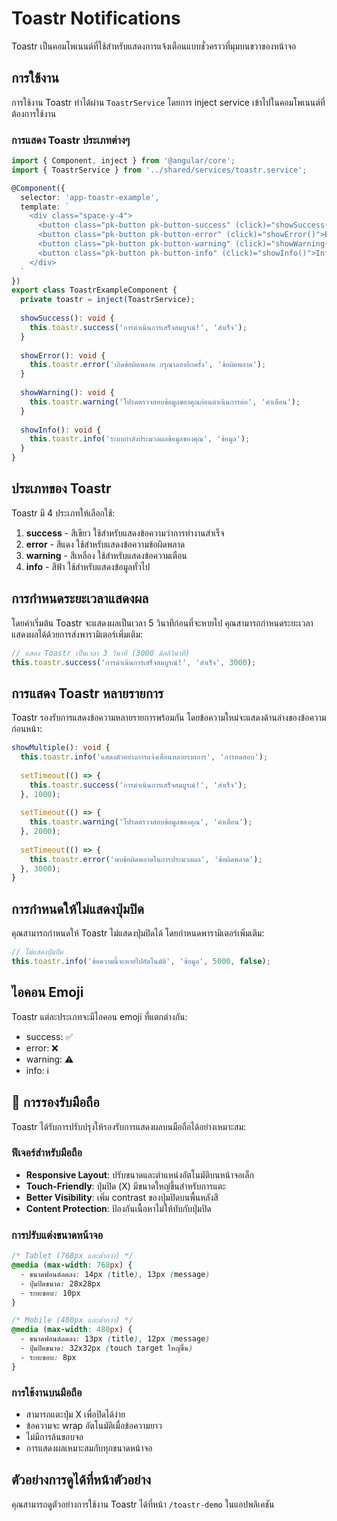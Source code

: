 # Toastr Notifications

Toastr เป็นคอมโพเนนต์ที่ใช้สำหรับแสดงการแจ้งเตือนแบบชั่วคราวที่มุมบนขวาของหน้าจอ

## การใช้งาน

การใช้งาน Toastr ทำได้ผ่าน `ToastrService` โดยการ inject service เข้าไปในคอมโพเนนต์ที่ต้องการใช้งาน

### การแสดง Toastr ประเภทต่างๆ

```typescript
import { Component, inject } from '@angular/core';
import { ToastrService } from '../shared/services/toastr.service';

@Component({
  selector: 'app-toastr-example',
  template: `
    <div class="space-y-4">
      <button class="pk-button pk-button-success" (click)="showSuccess()">Success Toast</button>
      <button class="pk-button pk-button-error" (click)="showError()">Error Toast</button>
      <button class="pk-button pk-button-warning" (click)="showWarning()">Warning Toast</button>
      <button class="pk-button pk-button-info" (click)="showInfo()">Info Toast</button>
    </div>
  `
})
export class ToastrExampleComponent {
  private toastr = inject(ToastrService);
  
  showSuccess(): void {
    this.toastr.success('การดำเนินการเสร็จสมบูรณ์!', 'สำเร็จ');
  }
  
  showError(): void {
    this.toastr.error('เกิดข้อผิดพลาด กรุณาลองอีกครั้ง', 'ข้อผิดพลาด');
  }
  
  showWarning(): void {
    this.toastr.warning('โปรดตรวจสอบข้อมูลของคุณก่อนดำเนินการต่อ', 'คำเตือน');
  }
  
  showInfo(): void {
    this.toastr.info('ระบบกำลังประมวลผลข้อมูลของคุณ', 'ข้อมูล');
  }
}
```

## ประเภทของ Toastr

Toastr มี 4 ประเภทให้เลือกใช้:

1. **success** - สีเขียว ใช้สำหรับแสดงข้อความว่าการทำงานสำเร็จ
2. **error** - สีแดง ใช้สำหรับแสดงข้อความข้อผิดพลาด
3. **warning** - สีเหลือง ใช้สำหรับแสดงข้อความเตือน
4. **info** - สีฟ้า ใช้สำหรับแสดงข้อมูลทั่วไป

## การกำหนดระยะเวลาแสดงผล

โดยค่าเริ่มต้น Toastr จะแสดงผลเป็นเวลา 5 วินาทีก่อนที่จะหายไป คุณสามารถกำหนดระยะเวลาแสดงผลได้ด้วยการส่งพารามิเตอร์เพิ่มเติม:

```typescript
// แสดง Toastr เป็นเวลา 3 วินาที (3000 มิลลิวินาที)
this.toastr.success('การดำเนินการเสร็จสมบูรณ์!', 'สำเร็จ', 3000);
```

## การแสดง Toastr หลายรายการ

Toastr รองรับการแสดงข้อความหลายรายการพร้อมกัน โดยข้อความใหม่จะแสดงด้านล่างของข้อความก่อนหน้า:

```typescript
showMultiple(): void {
  this.toastr.info('แสดงตัวอย่างการแจ้งเตือนหลายรายการ', 'การทดสอบ');
  
  setTimeout(() => {
    this.toastr.success('การดำเนินการเสร็จสมบูรณ์!', 'สำเร็จ');
  }, 1000);
  
  setTimeout(() => {
    this.toastr.warning('โปรดตรวจสอบข้อมูลของคุณ', 'คำเตือน');
  }, 2000);
  
  setTimeout(() => {
    this.toastr.error('พบข้อผิดพลาดในการประมวลผล', 'ข้อผิดพลาด');
  }, 3000);
}
```

## การกำหนดให้ไม่แสดงปุ่มปิด

คุณสามารถกำหนดให้ Toastr ไม่แสดงปุ่มปิดได้ โดยกำหนดพารามิเตอร์เพิ่มเติม:

```typescript
// ไม่แสดงปุ่มปิด
this.toastr.info('ข้อความนี้จะหายไปอัตโนมัติ', 'ข้อมูล', 5000, false);
```

## ไอคอน Emoji

Toastr แต่ละประเภทจะมีไอคอน emoji ที่แตกต่างกัน:

- success: ✅
- error: ❌
- warning: ⚠️
- info: ℹ️

## 📱 การรองรับมือถือ

Toastr ได้รับการปรับปรุงให้รองรับการแสดงผลบนมือถือได้อย่างเหมาะสม:

### ฟีเจอร์สำหรับมือถือ
- **Responsive Layout**: ปรับขนาดและตำแหน่งอัตโนมัติบนหน้าจอเล็ก
- **Touch-Friendly**: ปุ่มปิด (X) มีขนาดใหญ่ขึ้นสำหรับการแตะ
- **Better Visibility**: เพิ่ม contrast ของปุ่มปิดบนพื้นหลังสี
- **Content Protection**: ป้องกันเนื้อหาไม่ให้ทับกับปุ่มปิด

### การปรับแต่งขนาดหน้าจอ

```scss
/* Tablet (768px และต่ำกว่า) */
@media (max-width: 768px) {
  - ขนาดฟอนต์ลดลง: 14px (title), 13px (message)
  - ปุ่มปิดขนาด: 28x28px
  - ระยะขอบ: 10px
}

/* Mobile (480px และต่ำกว่า) */  
@media (max-width: 480px) {
  - ขนาดฟอนต์ลดลง: 13px (title), 12px (message)
  - ปุ่มปิดขนาด: 32x32px (touch target ใหญ่ขึ้น)
  - ระยะขอบ: 8px
}
```

### การใช้งานบนมือถือ
- สามารถแตะปุ่ม X เพื่อปิดได้ง่าย
- ข้อความจะ wrap อัตโนมัติเมื่อข้อความยาว
- ไม่มีการล้นขอบจอ
- การแสดงผลเหมาะสมกับทุกขนาดหน้าจอ

## ตัวอย่างการดูได้ที่หน้าตัวอย่าง

คุณสามารถดูตัวอย่างการใช้งาน Toastr ได้ที่หน้า `/toastr-demo` ในแอปพลิเคชัน
